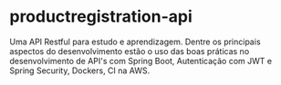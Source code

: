 # productregistration-api
Uma API Restful para estudo e aprendizagem. Dentre os principais aspectos do desenvolvimento estão o uso das boas práticas no desenvolvimento de API's com Spring Boot, Autenticação com JWT e Spring Security, Dockers, CI na AWS.
